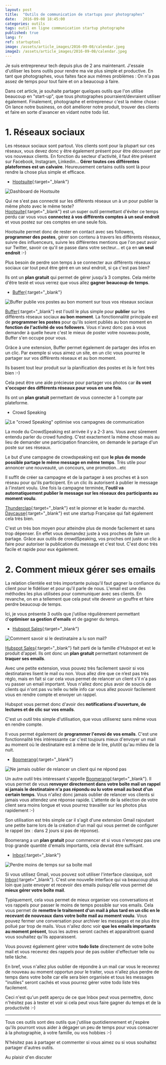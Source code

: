 ```yaml
---
layout: post
title:  "Outils de communication de startups pour photographes"
date:   2016-09-08 18:45:00
categories: outils
tags: outil en ligne communication startup photographe
published: true
lang: fr
ref: startuptool
image: /assets/article_images/2016-09-08/calendar.jpeg
image2: /assets/article_images/2016-09-08/calendar.jpeg
---
```


Je suis entrepreneur tech depuis plus de 2 ans maintenant. J'essaie d'utiliser les bons outils pour rendre ma vie plus simple et productive. 
En tant que photographes, vous faites face aux mêmes problèmes : On n'a pas assez de temps pour tout faire et on a beaucoup à faire.

Dans cet article, je souhaite partager quelques outils que l'on utilise beaucoup en "start-up", que tous photographes pourraient/devraient utiliser également. 
Finalement, photographe et entrepreneur c'est la même chose : On lance notre business, on doit améliorer notre produit, trouver des clients et faire en sorte d'avancer en vidant notre todo list.

# 1. Réseaux sociaux 

Les réseaux sociaux sont partout. Vos clients sont pour la plupart sur ces réseaux, vous devez donc y être également présent pour être découvert par vos nouveaux clients. 
En fonction du secteur d'activité, il faut être présent sur Facebook, Instagram, Linkedin... 
**Gérer toutes ces différentes plateformes est un calvaire**. Heureusement certains outils sont là pour rendre la chose plus simple et efficace.

  * [Hootsuite][hootsuite]{:target="_blank"}

![Dashboard de Hootsuite](/assets/article_images/2016-09-08/hootsuite.png)

Qui ne s'est pas connecté sur les différents réseaux un à un pour publier la même photo avec le même texte?  
[Hootsuite][hootsuite]{:target="_blank"} est un super outil permettant d'éviter ce temps perdu car vous vous **connectez à vos différents comptes à un seul endroit** et vous postez sur ces comptes en une seule fois.

Hootsuite permet donc de rester en contact avec ses followers, **programmer des postes**, gérer son contenu à travers les différents réseaux, suivre des influenceurs, suivre les différentes mentions que l'on peut avoir sur Twitter, savoir ce qu'il se passe dans votre secteur... et ça en **un seul endroit** :-)

Plus besoin de perdre son temps à se connecter aux différents réseaux sociaux car tout peut être géré en un seul endroit, si ça c'est pas bien?

Ils ont un **plan gratuit** qui permet de gérer jusqu'à 3 comptes. Cela mérite d'être testé et vous verrez que vous allez **gagner beaucoup de temps**.

  * [Buffer][buffer]{:target="_blank"}

![Buffer publie vos postes au bon moment sur tous vos réseaux sociaux](/assets/article_images/2016-09-08/buffer.png)

[Buffer][buffer]{:target="_blank"} est l'outil le plus simple pour **publier** sur les différents réseaux sociaux **au bon moment**. La fonctionnalité principale est de **programmer les postes** pour qu'ils soient publiés au bon moment en **fonction de l'activité de vos followers**. 
Vous n'avez donc pas à vous demander à quelle heure c'est le mieux de poster votre nouveau poste, Buffer s'en occupe pour vous. 

Grâce à une extension, Buffer permet également de partager des infos en un clic. Par exemple si vous aimez un site, en un clic vous pourrez le partager sur vos différents réseaux et au bon moment. 

Ils basent tout leur produit sur la planification des postes et ils le font très bien :-)

Cela peut être une aide précieuse pour partager vos photos car **ils vont s'occuper des différents réseaux pour vous en une fois**.

Ils ont un **plan gratuit** permettant de vous connecter à 1 compte par plateforme.

  * Crowd Speaking

![Le "crowd Speaking" optimise vos campagnes de communication](/assets/article_images/2016-09-08/thunderclap.png)

La mode du CrowdSpeaking est arrivée il y a 2-3 ans. Vous avez sûrement entendu parler du crowd funding. C'est exactement la même chose mais au lieu de demander une participation financière, on demande le partage d'un poste sur ses réseaux. 

Le but d'une campagne de crowdspeaking est que **le plus de monde possible partage le même message en même temps**. Très utile pour annoncer une nouveauté, un concours, une promotion...etc 

Il suffit de créer sa campagne et de la partager à ses proches et à son réseau pour qu'ils participent. En un clic ils autorisent à publier le message à l'instant voulu. Une fois la campagne terminée, **l'outil va automatiquement publier le message sur les réseaux des participants au moment voulu**.

[Thunderclap][thunderclap]{:target="_blank"} est le pionner et le leader du marché. [Daycause][daycause]{:target="_blank"} est une startup Française qui fait également cela très bien. 

C'est un très bon moyen pour atteindre plus de monde facilement et sans trop dépenser. En effet vous demandez juste à vos proches de faire un partage. Grâce aux outils de crowdSpeaking, vos proches ont juste un clic à faire pour autoriser la publication du message et c'est tout. C'est donc très facile et rapide pour eux également.


# 2. Comment mieux gérer ses emails

La relation clientèle est très importante puisqu'il faut gagner la confiance du client pour le fidéliser et pour qu'il parle de nous. 
L'email est une des méthodes les plus utilisées pour communiquer avec ses clients. En revanche, on en a tellement que cela peut vite devenir un gouffre et faire perdre beaucoup de temps. 

Ici, je vous présente 3 outils que j'utilise régulièrement permettant d'**optimiser sa gestion d'emails** et de gagner du temps.

  * [Hubspot Sales][sidekick]{:target="_blank"}

![Comment savoir si le destinataire a lu son mail?](/assets/article_images/2016-09-08/hubspot.png)


[Hubspot Sales][sidekick]{:target="_blank"} fait parti de la famille d'Hubspot et est le produit d'appel. Ils ont donc un **plan gratuit** permettant notamment de **traquer ses emails**. 

Avec une petite extension, vous pouvez très facilement savoir si vos destinataires lisent le mail ou non. 
Vous allez dire que ce n’est pas très réglo, mais en fait si car cela vous permet de relancer un client s'il n'a pas vu passer un email important. Vous n'allez donc plus avoir de soucis de clients qui n'ont pas vu telle ou telle info car vous allez pouvoir facilement vous en rendre compte et envoyer un rappel. 

Hubspot vous permet donc d'avoir des **notifications d'ouverture, de lectures et de clic sur vos emails**. 

C'est un outil très simple d'utilisation, que vous utiliserez sans même vous en rendre compte. 

Il vous permet également de **programmer l'envoi de vos emails**. C'est une fonctionnalité très intéressante car c'est toujours mieux d'envoyer un mail au moment où le destinataire est à même de le lire, plutôt qu'au milieu de la nuit. 


  * [Boomerang][boomerang]{:target="_blank"}

![Ne jamais oublier de relancer un client qui ne répond pas](/assets/article_images/2016-09-08/boomerang.png)

Un autre outil très intéressant s'appelle [Boomerang][boomerang]{:target="_blank"}. Il vous permet de vous **renvoyer directement dans votre boîte mail un rappel si jamais le destinataire n'a pas répondu ou lu votre email au bout d'un certain temps**. 
Vous n'allez donc jamais oublier de relancer vos clients si jamais vous attendez une réponse rapide. L'attente de la sélection de votre client sera moins longue et vous pourrez travailler sur les photos plus rapidement :-) 

Son utilisation est très simple car il s'agit d'une extension Gmail rajoutant une petite barre lors de la création d'un mail qui vous permet de configurer le rappel (ex : dans 2 jours si pas de réponse).

Boomerang a un **plan gratuit** pour commencer et si vous n'envoyez pas une trop grande quantité d'emails importants, cela devrait être suffisant.


  * [Inbox][inbox]{:target="_blank"}

![Perdre moins de temps sur sa boîte mail](/assets/article_images/2016-09-08/inbox.png)

Si vous utilisez Gmail, vous pouvez soit utiliser l'interface classique, soit [Inbox][inbox]{:target="_blank"}. C'est une nouvelle interface qui va beaucoup plus loin que juste envoyer et recevoir des emails puisqu'elle vous permet de **mieux gérer votre boîte mail**.

Typiquement, cela vous permet de mieux organiser vos conversations et vos rappels pour passer le moins de temps possible sur vos emails. 
Cela vous permet de **remettre le traitement d'un mail à plus tard en un clic en le recevant de nouveaux dans votre boîte mail au moment voulu**.
Vous pouvez fermer une conversation pour archiver les messages et ne plus être pollué par trop de mails. Vous n'allez donc voir **que les emails importants au moment présent**, tous les autres seront cachés et apparaîtront quand vous souhaitez qu'ils apparaissent. 

Vous pouvez également gérer votre **todo liste** directement de votre boîte mail et vous recevrez des rappels pour de pas oublier d'effectuer telle ou telle tâche. 

En bref, vous n'allez plus oublier de répondre à un mail car vous le recevrez de nouveau au moment opportun pour le traiter, vous n'allez plus perdre de temps dans votre boîte car elle sera bien organisée et tous les messages "inutiles" seront cachés et vous pourrez gérer votre todo liste très facilement.


Ceci n'est qu'un petit aperçu de ce que Inbox peut vous permettre, donc n'hésitez pas à tester et voir si cela peut vous faire gagner du temps et de la productivité :-)


---

Tous ces outils sont des outils que j'utilise quotidiennement et j'espère qu'ils pourront vous aider à dégager un peu de temps pour vous consacrer à la photographie, à votre famille, ou vos hobbies :-) 

N'hésitez pas à partager et commenter si vous aimez ou si vous souhaitez partager d'autres outils.

Au plaisir d'en discuter 



[hootsuite]: http://hootsuite.com/
[buffer]: https://buffer.com/
[thunderclap]: https://www.thunderclap.it/
[dayCause]: http://daycause.org/
[boomerang]: http://www.boomeranggmail.com/fr/
[sidekick]: http://www.hubspot.com/products/sales/email-tracking
[inbox]: https://www.google.com/inbox/